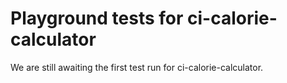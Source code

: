 # Playground tests for ci-calorie-calculator
We are still awaiting the first test run for ci-calorie-calculator.
